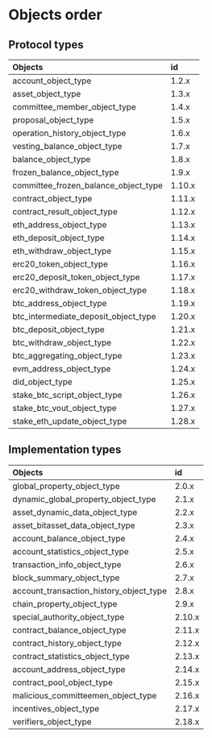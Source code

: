 # Objects order

## Protocol types

| Objects | id |
| :--- | :--- |
|account_object_type|1.2.x|
|asset_object_type|1.3.x|
|committee_member_object_type|1.4.x|
|proposal_object_type|1.5.x|
|operation_history_object_type|1.6.x|
|vesting_balance_object_type|1.7.x|
|balance_object_type|1.8.x|
|frozen_balance_object_type|1.9.x|
|committee_frozen_balance_object_type|1.10.x|
|contract_object_type|1.11.x|
|contract_result_object_type|1.12.x|
|eth_address_object_type|1.13.x|
|eth_deposit_object_type|1.14.x|
|eth_withdraw_object_type|1.15.x|
|erc20_token_object_type|1.16.x|
|erc20_deposit_token_object_type|1.17.x|
|erc20_withdraw_token_object_type|1.18.x|
|btc_address_object_type|1.19.x|
|btc_intermediate_deposit_object_type|1.20.x|
|btc_deposit_object_type|1.21.x|
|btc_withdraw_object_type|1.22.x|
|btc_aggregating_object_type|1.23.x|
|evm_address_object_type|1.24.x|
|did_object_type|1.25.x|
|stake_btc_script_object_type|1.26.x|
|stake_btc_vout_object_type|1.27.x|
|stake_eth_update_object_type|1.28.x|
## Implementation types

| Objects | id |
| :--- | :--- |
|global_property_object_type|2.0.x|
|dynamic_global_property_object_type|2.1.x|
|asset_dynamic_data_object_type|2.2.x|
|asset_bitasset_data_object_type|2.3.x|
|account_balance_object_type|2.4.x|
|account_statistics_object_type|2.5.x|
|transaction_info_object_type|2.6.x|
|block_summary_object_type|2.7.x|
|account_transaction_history_object_type|2.8.x|
|chain_property_object_type|2.9.x|
|special_authority_object_type|2.10.x|
|contract_balance_object_type|2.11.x|
|contract_history_object_type|2.12.x|
|contract_statistics_object_type|2.13.x|
|account_address_object_type|2.14.x|
|contract_pool_object_type|2.15.x|
|malicious_committeemen_object_type|2.16.x|
|incentives_object_type|2.17.x|
|verifiers_object_type|2.18.x|

